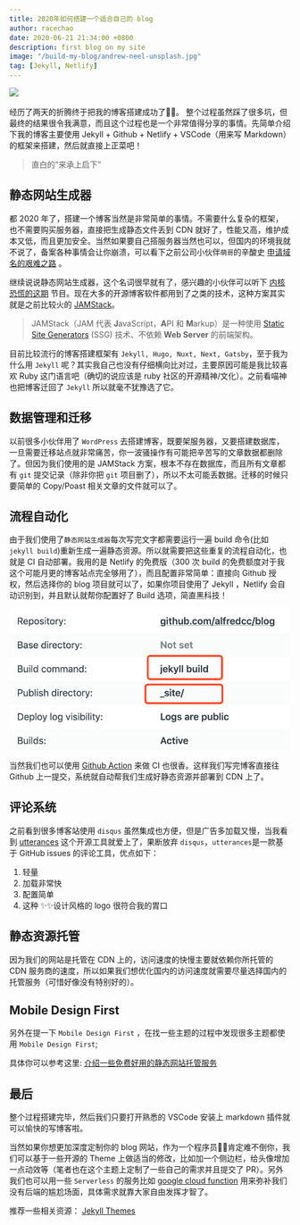 ```yaml
---
title: 2020年如何搭建一个适合自己的 blog
author: racechao
date: 2020-06-21 21:34:00 +0800
description: first blog on my site
image: "/build-my-blog/andrew-neel-unsplash.jpg"
tag: [Jekyll, Netlify]
---
```

<img src="/build-my-blog/andrew-neel-unsplash.jpg">

经历了两天的折腾终于把我的博客搭建成功了👏🧨。
整个过程虽然踩了很多坑，但最终的结果很令我满意，而且这个过程也是一个非常值得分享的事情。先简单介绍下我的博客主要使用 Jekyll + Github + Netlify + VSCode（用来写 Markdown）的框架来搭建，然后就直接上正菜吧！

> 直白的“来承上启下”

## 静态网站生成器

都 2020 年了，搭建一个博客当然是非常简单的事情。不需要什么复杂的框架，也不需要购买服务器，直接把生成静态文件丢到 CDN 就好了，性能又高，维护成本又低，而且更加安全。当然如果要自己搭服务器当然也可以，但国内的环境我就不说了，备案各种事情会让你崩溃，可以看下之前公司小伙伴`萌哥`的辛酸史 [申请域名的艰难之路](https://mengtnt.com/2020/02/11/submit-domain.html) 。

继续说说静态网站生成器，这个名词很早就有了，感兴趣的小伙伴可以听下 [内核恐慌的这期](https://pan.icu/3) 节目。现在大多的开源博客软件都用到了之类的技术，这种方案其实就是之前比较火的 [JAMStack](https://jamstack.org/)。

> JAMStack（JAM 代表 **J**avaScript，**A**PI 和 **M**arkup）是一种使用 [Static Site Generators](https://link.zhihu.com/?target=https%3A//www.staticgen.com/) (SSG) 技术、不依赖 **Web Server** 的前端架构。 

目前比较流行的博客搭建框架有 `Jekyll, Hugo, Nuxt, Next, Gatsby`，至于我为什么用 `Jekyll` 呢？其实我自己也没有仔细横向比对过，主要原因可能是我比较喜欢 Ruby 这门语言吧（确切的说应该是 ruby 社区的开源精神/文化）。之前看喵神也把博客迁回了 `Jekyll` 所以就毫不犹豫选了它。

## 数据管理和迁移

以前很多小伙伴用了 `WordPress` 去搭建博客，既要架服务器，又要搭建数据库，一旦需要迁移站点就非常痛苦，你一波骚操作有可能把辛苦写的文章数据都删除了。但因为我们使用的是 JAMStack 方案，根本不存在数据库，而且所有文章都有 `git` 提交记录（除非你把 `git` 项目删了），所以不太可能丢数据。迁移的时候只要简单的 Copy/Poast 相关文章的文件就可以了。

## 流程自动化

由于我们使用了`静态网站生成器`每次写完文字都需要运行一遍 build 命令(比如`jekyll build`)重新生成一遍静态资源。所以就需要把这些重复的流程自动化，也就是 CI 自动部署。我用的是 Netlify 的免费版（300 次 build 的免费额度对于我这个可能月更的博客站点完全够用了），而且配置非常简单：直接向 Github 授权，然后选择你的 blog 项目就可以了，如果你项目使用了 Jekyll ，Netlify 会自动识别到，并且默认就帮你配置好了 Build 选项，简直黑科技！

![netlify-build](netlify-build.png)

当然我们也可以使用 [Github Action](https://jekyllrb.com/docs/continuous-integration/github-actions/) 来做 CI 也很香。这样我们写完博客直接往 Github 上一提交，系统就自动帮我们生成好静态资源并部署到 CDN 上了。

## 评论系统
之前看到很多博客站使用 `disqus` 虽然集成也方便，但是广告多加载又慢，当我看到 [utterances](https://utteranc.es/) 这个开源工具就爱上了，果断放弃 `disqus`，`utterances`是一款基于 GitHub issues 的评论工具，优点如下：
1. 轻量
2. 加载非常快
3. 配置简单
4. 这种 ✨✨设计风格的 logo 很符合我的胃口

## 静态资源托管
因为我们的网站是托管在 CDN 上的，访问速度的快慢主要就依赖你所托管的 CDN 服务商的速度，所以如果我们想优化国内的访问速度就需要尽量选择国内的托管服务（可惜好像没有特别好的）。

## Mobile Design First
另外在提一下 `Mobile Design First` ，在找一些主题的过程中发现很多主题都使用 `Mobile Design First`;

具体你可以参考这里:
<a href="https://github.com/lmk123/blog/issues/55" target="_blank" rel="">介绍一些免费好用的静态网站托管服务</a>

## 最后
整个过程搭建完毕，然后我们只要打开熟悉的 VSCode 安装上 markdown 插件就可以愉快的写博客啦。

当然如果你想更加深度定制你的 blog 网站，作为一个程序员👨‍💻‍肯定难不倒你，我们可以基于一些开源的 Theme 上做适当的修改，比如加一个侧边栏，给头像增加一点动效等（笔者也在这个主题上定制了一些自己的需求并且提交了 PR）。另外我们也可以用一些 `Serverless` 的服务比如 [google cloud function](https://cloud.google.com/functions) 用来弥补我们没有后端的尴尬场面，具体需求就靠大家自由发挥才智了。

推荐一些相关资源：
[Jekyll Themes](https://jamstackthemes.dev/ssg/jekyll/)


